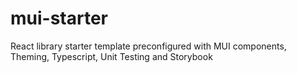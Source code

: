 # mui-starter
React library starter template preconfigured with MUI components, Theming, Typescript, Unit Testing and Storybook
